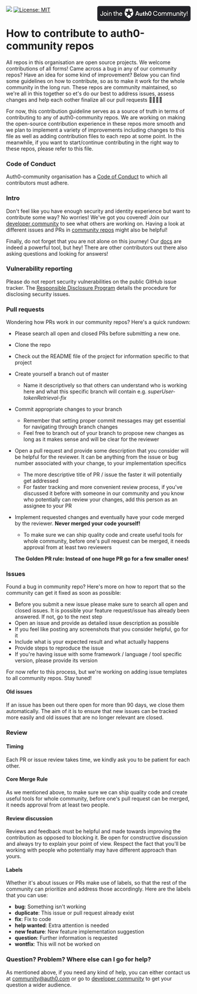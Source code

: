 [![](https://img.shields.io/badge/contribution%20made-easier-green.svg)]()
[<img align="right" src="/Assets/join_auth0_community_badge.png">](https://community.auth0.com/)
[![License: MIT](https://img.shields.io/badge/License-MIT-green.svg)](https://opensource.org/licenses/MIT)

# How to contribute to auth0-community repos

All repos in this organisation are open source projects. We welcome contributions of all forms! Came across a bug in any of our community repos? Have an idea for some kind of improvement? Below you can find some guidelines on how to contribute, so as to make it work for the whole community in the long run. These repos are community maintained, so we're all in this together so et's do our best to address issues, assess changes and help each oother finalize all our pull requests 🤜🏼🤛🏻

For now, this contribution guideline serves as a source of truth in terms of contributing to any of auth0-community repos. We are working on making the open-source contribution experience in these repos more smooth and we plan to implement a variety of improvements including changes to this file as well as adding contribution files to each repo at some point. In the meanwhile, if you want to start/continue contributing in the right way to these repos, please refer to this file.

### Code of Conduct

Auth0-community organisation has a [Code of Conduct](https://github.com/auth0-community/getting-started/blob/master/CODE_OF_CONDUCT.md) to which all contributors must adhere.

### Intro

Don't feel like you have enough security and identity experience but want to contribute some way? No worries! We've got you covered! Join our [developer community](https://community.auth0.com/) to see what others are working on. Having a look at different issues and PRs in [community repos](https://github.com/auth0-community) might also be helpful!

Finally, do not forget that you are not alone on this journey! Our [docs](https://auth0.com/docs/) are indeed a powerful tool, but hey! There are other contributors out there also asking questions and looking for answers!

### Vulnerability reporting

Please do not report security vulnerabilities on the public GitHub issue tracker. The [Responsible Disclosure Program](https://auth0.com/responsible-disclosure-policy) details the procedure for disclosing security issues.

### Pull requests

Wondering how PRs work in our community repos? Here's a quick rundown:

* Please search all open and closed PRs before submitting a new one.
* Clone the repo
* Check out the README file of the project for information specific to that project
* Create yourself a branch out of master
  * Name it descriptively so that others can understand who is working here and what this specific branch will contain e.g. *superUser-tokenRetrieval-fix*
* Commit appropriate changes to your branch
  * Remember that setting proper commit messages may get essential for navigating through branch changes
  * Feel free to branch out of your branch to propose new changes as long as it makes sense and will be clear for the reviewer
* Open a pull request and provide some description that you consider will be helpful for the reviewer. It can be anything from the issue or bug number associated with your change, to your implementation specifics
  * The more descriptive title of PR / issue the faster it will potentially get addressed
  * For faster tracking and more convenient review process, if you've discussed it before with someone in our community and you know who potentially can review your changes, add this person as an assignee to your PR
* Implement requested changes and eventually have your code merged by the reviewer. **Never merged your code yourself!**
  * To make sure we can ship quality code and create useful tools for whole community, before one's pull request can be merged, it needs approval from at least two reviewers

  **The Golden PR rule: Instead of one huge PR go for a few smaller ones!**

### Issues

Found a bug in community repo? Here's more on how to report that so the community can get it fixed as soon as possible:

* Before you submit a new issue please make sure to search all open and closed issues. It is possible your feature request/issue has already been answered. If not, go to the next step
* Open an issue and provide as detailed issue description as possible
* If you feel like posting any screenshots that you consider helpful, go for it
* Include what is your expected result and what actually happens
* Provide steps to reproduce the issue
* If you're having issue with some framework / language / tool specific version, please provide its version

For now refer to this process, but we're working on adding issue templates to all community repos. Stay tuned!

#### Old issues

If an issue has been out there open for more than 90 days, we close them automatically. The aim of it is to ensure that new issues can be tracked more easily and old issues that are no longer relevant are closed.

### Review

#### Timing

Each PR or issue review takes time, we kindly ask you to be patient for each other.

#### Core Merge Rule

As we mentioned above, to make sure we can ship quality code and create useful tools for whole community, before one's pull request can be merged, it needs approval from at least two people.

#### Review discussion

Reviews and feedback must be helpful and made towards improving the contribution as opposed to blocking it. Be open for constructive discussion and always try to explain your point of view. Respect the fact that you'll be working with people who potentially may have different approach than yours.

#### Labels

Whether it's about issues or PRs make use of labels, so that the rest of the community can prioritize and address those accordingly. Here are the labels that you can use:

* **bug**: Something isn't working
* **duplicate**: This issue or pull request already exist
* **fix**: Fix to code
* **help wanted**: Extra attention is needed
* **new feature**: New feature implementation suggestion
* **question**: Further information is requested
* **wontfix**: This will not be worked on

### Question? Problem? Where else can I go for help?

As mentioned above, if you need any kind of help, you can either contact us at community@auth0.com or go to [developer community](https://community.auth0.com/) to get your question a wider audience.
